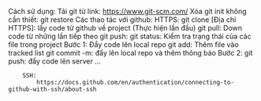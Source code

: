 Cách sử dụng:
    Tải git từ link: https://www.git-scm.com/
    Xóa git init không cần thiết:
        git restore
    Các thao tác với github:
        HTTPS:
            git clone [Địa chỉ HTTPS]: lấy code từ github về project (Thực hiện lần đầu)
            git pull: Down code từ những lần tiếp theo
            git push:
                git status: Kiểm tra trạng thái của các file trong project
                Bước 1: Đẩy code lên local repo
                    git add: Thêm file vào tracked list
                    git commit -m: đẩy lên local repo và thêm thông báo
                Bước 2:
                    git push: đẩy code lên server ...
                    
        SSH:
            https://docs.github.com/en/authentication/connecting-to-github-with-ssh/about-ssh
        
